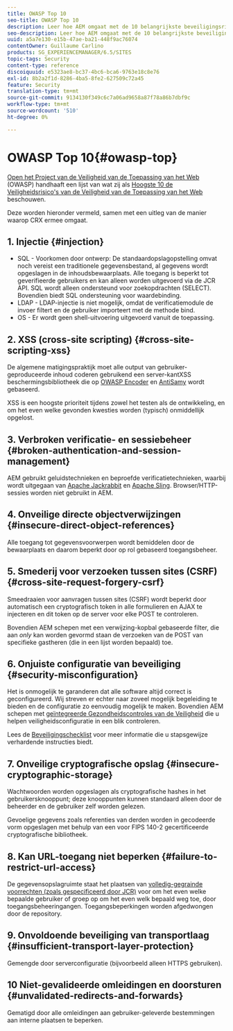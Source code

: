```yaml
---
title: OWASP Top 10
seo-title: OWASP Top 10
description: Leer hoe AEM omgaat met de 10 belangrijkste beveiligingsrisico's van OWASP.
seo-description: Leer hoe AEM omgaat met de 10 belangrijkste beveiligingsrisico's van OWASP.
uuid: a5a7e130-e15b-47ae-ba21-448f9ac76074
contentOwner: Guillaume Carlino
products: SG_EXPERIENCEMANAGER/6.5/SITES
topic-tags: Security
content-type: reference
discoiquuid: e5323ae8-bc37-4bc6-bca6-9763e18c8e76
exl-id: 8b2a2f1d-8286-4ba5-8fe2-627509c72a45
feature: Security
translation-type: tm+mt
source-git-commit: 9134130f349c6c7a06ad9658a87f78a86b7dbf9c
workflow-type: tm+mt
source-wordcount: '510'
ht-degree: 0%

---
```


# OWASP Top 10{#owasp-top}

[Open het Project van de Veiligheid van de Toepassing van het Web](https://www.owasp.org) (OWASP) handhaaft een lijst van wat zij als [Hoogste 10 de Veiligheidsrisico&#39;s van de Veiligheid van de Toepassing van het Web](https://www.owasp.org/index.php/OWASP_Top_Ten_Project) beschouwen.

Deze worden hieronder vermeld, samen met een uitleg van de manier waarop CRX ermee omgaat.

## 1. Injectie {#injection}

* SQL - Voorkomen door ontwerp: De standaardopslagopstelling omvat noch vereist een traditionele gegevensbestand, al gegevens wordt opgeslagen in de inhoudsbewaarplaats. Alle toegang is beperkt tot geverifieerde gebruikers en kan alleen worden uitgevoerd via de JCR API. SQL wordt alleen ondersteund voor zoekopdrachten (SELECT). Bovendien biedt SQL ondersteuning voor waardebinding.
* LDAP - LDAP-injectie is niet mogelijk, omdat de verificatiemodule de invoer filtert en de gebruiker importeert met de methode bind.
* OS - Er wordt geen shell-uitvoering uitgevoerd vanuit de toepassing.

## 2. XSS (cross-site scripting) {#cross-site-scripting-xss}

De algemene matigingspraktijk moet alle output van gebruiker-geproduceerde inhoud coderen gebruikend een server-kantXSS beschermingsbibliotheek die op [OWASP Encoder](https://www.owasp.org/index.php/OWASP_Java_Encoder_Project) en [AntiSamy](https://www.owasp.org/index.php/Category:OWASP_AntiSamy_Project) wordt gebaseerd.

XSS is een hoogste prioriteit tijdens zowel het testen als de ontwikkeling, en om het even welke gevonden kwesties worden (typisch) onmiddellijk opgelost.

## 3. Verbroken verificatie- en sessiebeheer {#broken-authentication-and-session-management}

AEM gebruikt geluidstechnieken en beproefde verificatietechnieken, waarbij wordt uitgegaan van [Apache Jackrabbit](https://jackrabbit.apache.org/) en [Apache Sling](https://sling.apache.org/). Browser/HTTP-sessies worden niet gebruikt in AEM.

## 4. Onveilige directe objectverwijzingen {#insecure-direct-object-references}

Alle toegang tot gegevensvoorwerpen wordt bemiddelen door de bewaarplaats en daarom beperkt door op rol gebaseerd toegangsbeheer.

## 5. Smederij voor verzoeken tussen sites (CSRF) {#cross-site-request-forgery-csrf}

Smeedraaien voor aanvragen tussen sites (CSRF) wordt beperkt door automatisch een cryptografisch token in alle formulieren en AJAX te injecteren en dit token op de server voor elke POST te controleren.

Bovendien AEM schepen met een verwijzing-kopbal gebaseerde filter, die aan *only* kan worden gevormd staan de verzoeken van de POST van specifieke gastheren (die in een lijst worden bepaald) toe.

## 6. Onjuiste configuratie van beveiliging {#security-misconfiguration}

Het is onmogelijk te garanderen dat alle software altijd correct is geconfigureerd. Wij streven er echter naar zoveel mogelijk begeleiding te bieden en de configuratie zo eenvoudig mogelijk te maken. Bovendien AEM schepen met [geïntegreerde Gezondheidscontroles van de Veiligheid](/help/sites-administering/operations-dashboard.md) die u helpen veiligheidsconfiguratie in een blik controleren.

Lees de [Beveiligingschecklist](/help/sites-administering/security-checklist.md) voor meer informatie die u stapsgewijze verhardende instructies biedt.

## 7. Onveilige cryptografische opslag {#insecure-cryptographic-storage}

Wachtwoorden worden opgeslagen als cryptografische hashes in het gebruikersknooppunt; deze knooppunten kunnen standaard alleen door de beheerder en de gebruiker zelf worden gelezen.

Gevoelige gegevens zoals referenties van derden worden in gecodeerde vorm opgeslagen met behulp van een voor FIPS 140-2 gecertificeerde cryptografische bibliotheek.

## 8. Kan URL-toegang niet beperken {#failure-to-restrict-url-access}

De gegevensopslagruimte staat het plaatsen van [volledig-gegrainde voorrechten (zoals gespecificeerd door JCR)](https://docs.adobe.com/content/docs/en/spec/jcr/2.0/16_Access_Control_Management.html) voor om het even welke bepaalde gebruiker of groep op om het even welk bepaald weg toe, door toegangsbeheeringangen. Toegangsbeperkingen worden afgedwongen door de repository.

## 9. Onvoldoende beveiliging van transportlaag {#insufficient-transport-layer-protection}

Gemengde door serverconfiguratie (bijvoorbeeld alleen HTTPS gebruiken).

## 10 Niet-gevalideerde omleidingen en doorsturen {#unvalidated-redirects-and-forwards}

Gematigd door alle omleidingen aan gebruiker-geleverde bestemmingen aan interne plaatsen te beperken.

